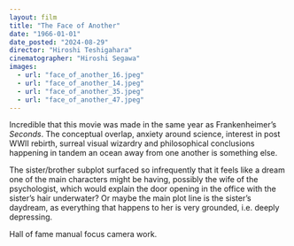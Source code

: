 ```yaml
---
layout: film
title: "The Face of Another"
date: "1966-01-01"
date_posted: "2024-08-29"
director: "Hiroshi Teshigahara"
cinematographer: "Hiroshi Segawa"
images:
  - url: "face_of_another_16.jpeg"
  - url: "face_of_another_14.jpeg"
  - url: "face_of_another_35.jpeg"
  - url: "face_of_another_47.jpeg"
---
```


Incredible that this movie was made in the same year as Frankenheimer’s *Seconds*. The conceptual overlap, anxiety around science, interest in post WWII rebirth, surreal visual wizardry and philosophical conclusions happening in tandem an ocean away from one another is something else.

The sister/brother subplot surfaced so infrequently that it feels like a dream one of the main characters might be having, possibly the wife of the psychologist, which would explain the door opening in the office with the sister’s hair underwater? Or maybe the main plot line is the sister’s daydream, as everything that happens to her is very grounded, i.e. deeply depressing.

Hall of fame manual focus camera work.
